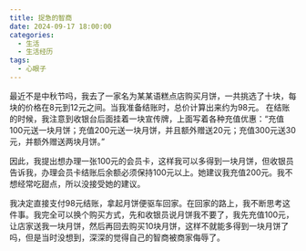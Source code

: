 ```yaml
---
title: 捉急的智商
date: 2024-09-17 18:00:00
categories:
  - 生活
  - 生活经历
tags:
  - 心眼子
---
```

最近不是中秋节吗，我去了一家名为某某语糕点店购买月饼，一共挑选了十块，每块的价格在8元到12元之间。当我准备结账时，总价计算出来约为98元。
在结账的时候，我注意到收银台后面挂着一块宣传牌，上面写着各种充值优惠：“充值100元送一块月饼；充值200元送一块月饼，并且额外赠送20元；充值300元送30元，并额外赠送两块月饼。” 

因此，我提出想办理一张100元的会员卡，这样我可以多得到一块月饼，但收银员告诉我，办理会员卡结账后余额必须保持100元以上。她建议我充值200元。我不想经常吃甜点，所以没接受她的建议。

我决定直接支付98元结账，拿起月饼便驱车回家。在回家的路上，我不断思考这件事。我完全可以换个购买方式，先和收银员说月饼我不要了，我先充值100元，让店家送我一块月饼，然后再回去购买10块月饼，这样不就能多得到一块月饼了吗，但是当时没想到，深深的觉得自己的智商被商家侮辱了。